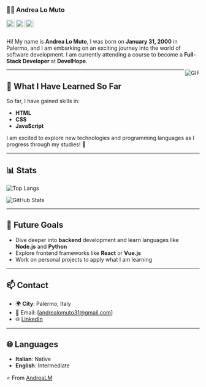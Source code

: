 ### 👨‍💻 Andrea Lo Muto

<a href="https://www.linkedin.com/in/andrea-lo-muto-270193303">
  <img align="left" alt="Mehdi's LinkdeIn" width="22px" src="https://cdn.jsdelivr.net/npm/simple-icons@v3/icons/linkedin.svg" />
</a>
<a [href="https://www.instagram.com/andrea_lo_muto/">
  <img align="left" alt="Mehdi's Instagram" width="22px" src="https://cdn.jsdelivr.net/npm/simple-icons@v3/icons/instagram.svg" />
</a>
<a href="https://www.facebook.com/andrea.lomuto.3">
  <img align="left" alt="Mehdi's Facebook" width="22px" src="https://cdn.jsdelivr.net/npm/simple-icons@v3/icons/facebook.svg" />
</a>

<br />
<br />


Hi! My name is **Andrea Lo Muto**, I was born on **January 31, 2000** in Palermo, and I am embarking on an exciting journey into the world of software development. I am currently attending a course to become a **Full-Stack Developer** at **DevelHope**.

<img align="right" alt="GIF" src="https://i.pinimg.com/originals/e4/26/70/e426702edf874b181aced1e2fa5c6cde.gif" />

---

## 🌱 What I Have Learned So Far

So far, I have gained skills in:

- **HTML**
- **CSS**
- **JavaScript**

I am excited to explore new technologies and programming languages as I progress through my studies! 🚀

---

## 📊 Stats

![Top Langs](https://github-readme-stats.vercel.app/api/top-langs/?username=AndreaLM3101&layout=compact&theme=radical)

![GitHub Stats](https://github-readme-stats.vercel.app/api?username=AndreaLM3101&show_icons=true&theme=radical)

---

## 🎯 Future Goals

- Dive deeper into **backend** development and learn languages like **Node.js** and **Python**
- Explore frontend frameworks like **React** or **Vue.js**
- Work on personal projects to apply what I am learning

---

## 📫 Contact

- 🌍 **City**: Palermo, Italy
- 📧 Email: [andrealomuto31@gmail.com]
- 🌐 [LinkedIn](https://www.linkedin.com/in/andrea-lo-muto-270193303)

---

## 🌐 Languages

- **Italian**: Native
- **English**: Intermediate

⭐️ From [AndreaLM](https://github.com/AndreaLM3101)
